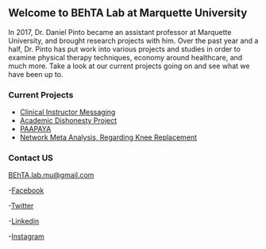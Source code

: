 ## Welcome to BEhTA Lab at Marquette University

In 2017, Dr. Daniel Pinto became an assistant professor at Marquette University, and brought research projects with him. Over the past year and a half, Dr. Pinto has put work into various projects and studies in order to examine physical therapy techniques, economy around healthcare, and much more. Take a look at our current projects going on and see what we have been up to.

### Current Projects
- [Clinical Instructor Messaging](https://behta-mu.github.io/Clinical-Instructor-Messaging/)
- [Academic Dishonesty Project](https://behta-mu.github.io/Academic-Dishonesty-Project/)
- [PAAPAYA](https://behta-mu.github.io/PAAPAYA/) 
- [Network Meta Analysis, Regarding Knee Replacement](https://behta-mu.github.io/Network-Meta-Analysis/)


### Contact US
BEhTA.lab.mu@gmail.com

-[Facebook]()

-[Twitter](https://twitter.com/BEhTA_Lab)

-[Linkedin]()

-[Instagram]()

